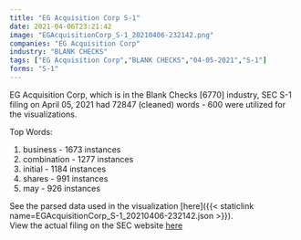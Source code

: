 ```yaml
---
title: "EG Acquisition Corp S-1"
date: 2021-04-06T23:21:42
image: "EGAcquisitionCorp_S-1_20210406-232142.png"
companies: "EG Acquisition Corp"
industry: "BLANK CHECKS"
tags: ["EG Acquisition Corp","BLANK CHECKS","04-05-2021","S-1"]
forms: "S-1"
---
```

EG Acquisition Corp, which is in the Blank Checks [6770] industry, SEC S-1 filing on April 05, 2021 had 72847 (cleaned) words - 600 were utilized for the visualizations.

Top Words:
1. business - 1673 instances
2. combination - 1277 instances
3. initial - 1184 instances
4. shares - 991 instances
5. may - 926 instances


See the parsed data used in the visualization [here]({{< staticlink name=EGAcquisitionCorp_S-1_20210406-232142.json >}}).  
View the actual filing on the SEC website [here](https://www.sec.gov/Archives/edgar/data/1843973/0001193125-21-106505.txt)